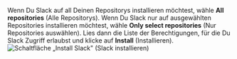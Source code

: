 Wenn Du Slack auf all Deinen Repositorys installieren möchtest, wähle **All repositories** (Alle Repositorys). Wenn Du Slack nur auf ausgewählten Repositories installieren möchtest, wähle **Only select repositories** (Nur Repositories auswählen). Lies dann die Liste der Berechtigungen, für die Du Slack Zugriff erlaubst und klicke auf **Install** (Installieren). ![Schaltfläche „Install Slack" (Slack installieren)](/assets/images/help/settings/scheduled-reminders-install-slack.png)
